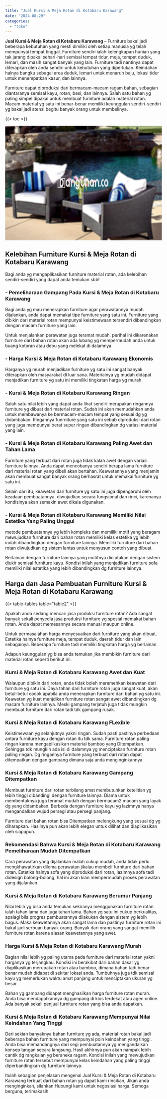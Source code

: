 ```yaml
---
title: "Jual Kursi & Meja Rotan di Kotabaru Karawang"
date: "2024-08-29"
categories: 
  - "toko"
---
```


**Jual Kursi & Meja Rotan di Kotabaru Karawang** – Furniture bakal jadi beberapa kebutuhan yang mesti dimiliki oleh setiap manusia yg telah mempunyai tempat tinggal. Furniture sendiri ialah kelengkapan hunian yang tak jarang dipakai sehari-hari semisal tempat tidur, meja, tempat duduk, lemari, dan masih sangat banyak yang lain. Furniture tadi nantinya dapat diterapkan oleh anda sendiri untuk kebutuhan yang diperlukan. Keindahan halnya bangku sebagai area duduk, lemari untuk menaruh baju, lokasi tidur untuk menempatkan kasur, dan lainnya.

Furniture dapat diproduksi dari bermacam-macam ragam bahan, sebagian diantaranya semisal kayu, rotan, besi, dan lainnya. Salah satu bahan yg paling simpel dipakai untuk membuat furniture adalah material rotan. Macam material yg satu ini benar-benar memiliki keunggulan sendiri-sendiri yg bakal jadi atensi begitu banyak orang untuk membelinya.

{{< toc >}}

![Jual Kursi & Meja Rotan di Kotabaru Karawang](/images/kursi-meja-rotan-murah11.png)

## Kelebihan Furniture Kursi & Meja Rotan di Kotabaru Karawang

Bagi anda yg mengaplikasikan furniture material rotan, ada kelebihan sendiri-sendiri yang dapat anda temukan sbb!

### \- Pemeliharaan Gampang Pada Kursi & Meja Rotan di Kotabaru Karawang

Bagi anda yg mau menerapkan furniture agar perawatannya mudah dijalankan, anda dapat memakai tipe furniture yang satu ini. Furniture yang dibikin dari material rotan mempunyai keistimewaan tersendiri dibandingkan dengan macam furniture yang lain.

Untuk menjalankan perawatan juga teramat mudah, perihal ini dikarenakan furniture dari bahan rotan akan ada lubang yg mempermudah anda untuk buang kotoran atau debu yang melekat di dalamnya.

### \- Harga Kursi & Meja Rotan di Kotabaru Karawang Ekonomis

Harganya yg murah menjadikan furniture yg satu ini sangat banyak diterapkan oleh masyarakat di luar sana. Materialnya yg mudah didapat menjadikan furniture yg satu ini memiliki tingkatan harga yg murah.

### \- Kursi & Meja Rotan di Kotabaru Karawang Ringan

Salah satu nilai lebih yang dapat anda lihat sendiri merupakan ringannya furniture yg dibuat dari material rotan. Sudah ini akan memudahkan anda untuk membawanya ke bermacam-macam tempat yang sesuai dg yg didambakan. Ringannya funrniture yang satu ini sebab diproduksi dari rotan yang juga mempunyai berat super ringan dibandingkan dg variasi material yang lain.

### \- Kursi & Meja Rotan di Kotabaru Karawang Paling Awet dan Tahan Lama

Furniture yang terbuat dari rotan juga tidak kalah awet dengan variasi furniture lainnya. Anda dapat mencobanya sendiri berapa lama furniture dari material rotan yang dibeli akan bertahan. Keawetannya yang menjamin akan membuat sangat banyak orang berhasrat untuk memakai furniture yg satu ini.

Selain dari itu, keawetan dari furniture yg satu ini juga dipengaruhi oleh keadaan pembuatannya. diwujudkan secara fungsional dan rinci, karenanya kondisinya akan semakin awet dikala digunakan.

### \- Kursi & Meja Rotan di Kotabaru Karawang Memiliki Nilai Estetika Yang Paling Unggul

metode pembuatannya yg lebih kompleks dan memiliki motif yang beragam mewujudkan furniture dari bahan rotan memiliki kelas estetika yg lebih indah dibandingkan dengan furniture lainnya. Memiliki furniture dari bahan rotan diwujudkan dg sistem lantas untuk menyusun contoh yang dibuat.

Berlainan dengan furniture lainnya yang motifnya diciptakan dengan sistem diukir semisal furniture kayu. Kondisi inilah yang menjadikan furniture sofa memiliki nilai estetika yang lebih dibandingkan dg furniture lainnya.

## Harga dan Jasa Pembuatan Furniture Kursi & Meja Rotan di Kotabaru Karawang

{{< table-tables table="table2" >}}

Apakah anda sedang mencari jasa produksi furniture rotan? Ada sangat banyak sekali penyedia jasa produksi furniture yg spesial memakai bahan rotan. Anda dapat memesannya secara manual maupun online.

Untuk permasalahan harga menyesuaikan dari furniture yang akan dibuat. Estetika halnya furniture meja, tempat duduk, daerah tidur dan lain sebagainya. Beberapa furniture tadi memiliki tingkatan harga yg berlainan.

Adapun keunggulan yg bisa anda temukan jika membikin furniture dari material rotan seperti berikut ini:

### Kursi & Meja Rotan di Kotabaru Karawang Awet dan Kuat

Walaupun dibikin dari rotan, anda tidak boleh meremehkan keawetan dari furniture yg satu ini. Daya tahan dari furniture rotan juga sangat kuat, akan betul-betul cocok apabila anda menerapkan furniture dari bahan yg satu ini. Keawetan yg kuat menjdikan furniture rotan sangat awet dibandingkan dg macam furniture lainnya. Meski gampang terjatuh juga tidak mungkin membuat furniture dari rotan tadi tdk gampang rusak.

### Kursi & Meja Rotan di Kotabaru Karawang FLexible

Keistimewaan yg selanjutnya yakni ringan. Sudah pasti pastinya perbedaan antara furniture kayu dengan rotan itu tdk sama. Furniture rotan paling ringan karena mengaplikasikan material bamboo yang Ditempatkan. Sehingga tdk mungkin ada isi di dalamnya yg menciptakan furniture rotan paling ringan. Dg ringannya furniture yang terbuat dari rotan dapat ditempatkan dengan gampang dimana saja anda menginginkannya.

### Kursi & Meja Rotan di Kotabaru Karawang Gampang Ditempatkan

Membuat furniture dari rotan terbilang amat membutuhkan ketelitian yg lebih tinggi dibandingi dengan furniture lainnya. Diama untuk membentuknya juga teramat mudah dengan bermacam2 macam yang layak dg yang didambakan. Berbeda dengan furniture kayu yg lazimnya hanya mengandalkan wujud persegi atau persegi panjang.

Furniture dari bahan rotan bisa Ditempatkan melengkung yang sesuai dg yg diharapkan. Hasilnya pun akan lebih elegan untuk dilihat dan diaplikasikan oleh siapapun.

### Rekomendasi Bahwa Kursi & Meja Rotan di Kotabaru Karawang Pemeliharaan Mudah Ditempatkan

Cara perawatan yang dijalankan malah cukup mudah, anda tidak perlu mengkhawatirkan dilema perawatan jikalau membeli furniture dari bahan rotan. Estetika halnya sofa yang diproduksi dari rotan, lazimnya sofa tadi didesign bolong-bolong, hal ini akan kian mempermudah proses perawatan yang dijalankan.

### Kursi & Meja Rotan di Kotabaru Karawang Berumur Panjang

Nilai lebih yg bisa anda temukan sekiranya menggunakan furniture rotan ialah tahan lama dan juga tahan lama. Bahan yg satu ini cukup berkualitas, apalagi bila progres pembuatannya dilakukan dengan sistem yg lebih bagus. Maka keawetannya akan sangat lama dan pastinya furniture rotan ini bakal jadi serbuan banyak orang. Banyak dari orang yang sangat memilih furniture rotan karena alasan keawetannya yang awet.

### Harga Kursi & Meja Rotan di Kotabaru Karawang Murah

Bagian nilai lebih yg paling utama pada furniture dari material rotan yakni harganya yg terjangkau. Kondisi ini berakibat dari bahan dasar yg diaplikasikan merupakan rotan atau bamboo, dimana bahan tadi benar-benar mudah didapat di sekitar lokasi anda. Tumbuhnya juga tdk semisal kayu yg memerlukan waktu amat panjang untuk menciptakan ukuran yg besar.

Bahan yg gampang didapat menghasilkan harga furniture rotan murah. Anda bisa mendapatkannya dg gampang di kios terdekat atau agen online. Ada banyak sekali penjual furniture rotan yang bisa anda dapatkan.

### Kursi & Meja Rotan di Kotabaru Karawang Mempunyai Nilai Keindahan Yang Tinggi

Dari sekian banyaknya bahan furniture yg ada, material rotan bakal jadi beberapa bahan furniture yang mempunyai poin keindahan yang tinggi. Anda bisa memandangnya dari segi pembuatannya yg mengandalkan konsep tangan secara langsung. Hasil akhirnya pun akan nampak lebih cantik dg rangkaian yg beraneka ragam. Kondisi inilah yang mewujudkan furniture rotan tersebut mempunyai kelas keindahan yang paling tinggi diperbandingkan dg furniture lainnya.

Itulah sebagian penjelasan mengenai Jual Kursi & Meja Rotan di Kotabaru Karawang terbuat dari bahan rotan yg dapat kami rincikan, Jikan anda menginginkan, silahkan Hubungi kami untuk negosiasi harga. Semoga berguna, terimakasih.
